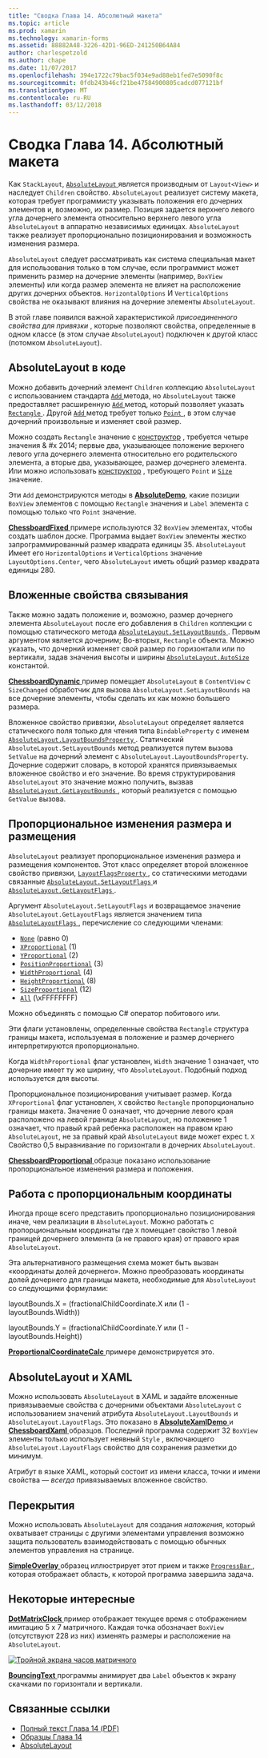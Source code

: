 ```yaml
---
title: "Сводка Глава 14. Абсолютный макета"
ms.topic: article
ms.prod: xamarin
ms.technology: xamarin-forms
ms.assetid: 88882A48-3226-42D1-96ED-241250B64A84
author: charlespetzold
ms.author: chape
ms.date: 11/07/2017
ms.openlocfilehash: 394e1722c79bac5f034e9ad88eb1fed7e5090f8c
ms.sourcegitcommit: 0fdb243b46cf21be47584900805cadcd077121bf
ms.translationtype: MT
ms.contentlocale: ru-RU
ms.lasthandoff: 03/12/2018
---
```

# <a name="summary-of-chapter-14-absolute-layout"></a>Сводка Глава 14. Абсолютный макета

Как `StackLayout`, [ `AbsoluteLayout` ](https://developer.xamarin.com/api/type/Xamarin.Forms.AbsoluteLayout/) является производным от `Layout<View>` и наследует `Children` свойство. `AbsoluteLayout` реализует систему макета, которая требует программисту указывать положения его дочерних элементов и, возможно, их размер. Позиция задается верхнего левого угла дочернего элемента относительно верхнего левого угла `AbsoluteLayout` в аппаратно независимых единицах. `AbsoluteLayout` также реализует пропорционально позиционирования и возможность изменения размера.

`AbsoluteLayout` следует рассматривать как система специальная макет для использования только в том случае, если программист может применить размер на дочерние элементы (например, `BoxView` элементы) или когда размер элемента не влияет на расположение других дочерних объектов. `HorizontalOptions` И `VerticalOptions` свойства не оказывают влияния на дочерние элементы `AbsoluteLayout`.

В этой главе появился важной характеристикой *присоединенного свойства для привязки* , которые позволяют свойства, определенные в одном классе (в этом случае `AbsoluteLayout`) подключен к другой класс (потомком `AbsoluteLayout`).

## <a name="absolutelayout-in-code"></a>AbsoluteLayout в коде

Можно добавить дочерний элемент `Children` коллекцию `AbsoluteLayout` с использованием стандарта [ `Add` ](https://developer.xamarin.com/api/member/System.Collections.Generic.ICollection%3CT%3E.Add/p/T/) метода, но `AbsoluteLayout` также предоставляет расширенную [ `Add` ](https://developer.xamarin.com/api/member/Xamarin.Forms.AbsoluteLayout+IAbsoluteList%3CT%3E.Add/p/Xamarin.Forms.View/Xamarin.Forms.Rectangle/Xamarin.Forms.AbsoluteLayoutFlags/) метод, который позволяет указать [ `Rectangle` ](https://developer.xamarin.com/api/type/Xamarin.Forms.Rectangle/). Другой [ `Add` ](https://developer.xamarin.com/api/member/Xamarin.Forms.AbsoluteLayout+IAbsoluteList%3CT%3E.Add/p/Xamarin.Forms.View/Xamarin.Forms.Point/) метод требует только [ `Point` ](https://developer.xamarin.com/api/type/Xamarin.Forms.Point/), в этом случае дочерний произвольные и изменяет свой размер.

Можно создать `Rectangle` значение с [конструктор](https://developer.xamarin.com/api/constructor/Xamarin.Forms.Rectangle.Rectangle/p/System.Double/System.Double/System.Double/System.Double/) , требуется четыре значения & #x 2014; первые два, указывающее положение верхнего левого угла дочернего элемента относительно его родительского элемента, а вторые два, указывающее, размер дочернего элемента. Или можно использовать [конструктор](https://developer.xamarin.com/api/constructor/Xamarin.Forms.Rectangle.Rectangle/p/Xamarin.Forms.Point/Xamarin.Forms.Size/) , требующего `Point` и [ `Size` ](https://developer.xamarin.com/api/type/Xamarin.Forms.Size/) значение.

Эти `Add` демонстрируются методы в [ **AbsoluteDemo**](https://github.com/xamarin/xamarin-forms-book-samples/tree/master/Chapter14/AbsoluteDemo), какие позиции `BoxView` элементов с помощью `Rectangle` значения и `Label` элемента с помощью только что `Point` значение.

[ **ChessboardFixed** ](https://github.com/xamarin/xamarin-forms-book-samples/tree/master/Chapter14/ChessboardFixed) примере используются 32 `BoxView` элементах, чтобы создать шаблон доске. Программа выдает `BoxView` элементы жестко запрограммированный размер квадрата единицы 35. `AbsoluteLayout` Имеет его `HorizontalOptions` и `VerticalOptions` значение `LayoutOptions.Center`, чего `AbsoluteLayout` иметь общий размер квадрата единицы 280.

## <a name="attached-bindable-properties"></a>Вложенные свойства связывания

Также можно задать положение и, возможно, размер дочернего элемента `AbsoluteLayout` после его добавления в `Children` коллекции с помощью статического метода [ `AbsoluteLayout.SetLayoutBounds` ](https://developer.xamarin.com/api/member/Xamarin.Forms.AbsoluteLayout.SetLayoutBounds/p/Xamarin.Forms.BindableObject/Xamarin.Forms.Rectangle/). Первым аргументом является дочерним; Во-вторых, `Rectangle` объекта. Можно указать, что дочерний изменяет свой размер по горизонтали или по вертикали, задав значения высоты и ширины [ `AbsoluteLayout.AutoSize` ](https://developer.xamarin.com/api/property/Xamarin.Forms.AbsoluteLayout.AutoSize/) константой.

[ **ChessboardDynamic** ](https://github.com/xamarin/xamarin-forms-book-samples/tree/master/Chapter14/ChessboardDynamic) пример помещает `AbsoluteLayout` в `ContentView` с `SizeChanged` обработчик для вызова `AbsoluteLayout.SetLayoutBounds` на все дочерние элементы, чтобы сделать их как можно большего размера.  

Вложенное свойство привязки, `AbsoluteLayout` определяет является статического поля только для чтения типа `BindableProperty` с именем [ `AbsoluteLayout.LayoutBoundsProperty` ](https://developer.xamarin.com/api/field/Xamarin.Forms.AbsoluteLayout.LayoutBoundsProperty/). Статический `AbsoluteLayout.SetLayoutBounds` метод реализуется путем вызова `SetValue` на дочерний элемент с `AbsoluteLayout.LayoutBoundsProperty`. Дочерние содержит словарь, в которой хранятся привязываемых вложенное свойство и его значение. Во время структурирования `AbsoluteLayout` это значение можно получить, вызвав [ `AbsoluteLayout.GetLayoutBounds` ](https://developer.xamarin.com/api/member/Xamarin.Forms.AbsoluteLayout.GetLayoutBounds/p/Xamarin.Forms.BindableObject/), который реализуется с помощью `GetValue` вызова.

## <a name="proportional-sizing-and-positioning"></a>Пропорциональное изменения размера и размещения

`AbsoluteLayout` реализует пропорциональное изменения размера и размещения компонентов. Этот класс определяет второй вложенное свойство привязки, [ `LayoutFlagsProperty` ](https://developer.xamarin.com/api/field/Xamarin.Forms.AbsoluteLayout.LayoutFlagsProperty/), со статическими методами связанные [ `AbsoluteLayout.SetLayoutFlags` ](https://developer.xamarin.com/api/member/Xamarin.Forms.AbsoluteLayout.SetLayoutFlags/p/Xamarin.Forms.BindableObject/Xamarin.Forms.AbsoluteLayoutFlags/) и [ `AbsoluteLayout.GetLayoutFlags` ](https://developer.xamarin.com/api/member/Xamarin.Forms.AbsoluteLayout.GetLayoutFlags/p/Xamarin.Forms.BindableObject/).

Аргумент `AbsoluteLayout.SetLayoutFlags` и возвращаемое значение `AbsoluteLayout.GetLayoutFlags` является значением типа [ `AbsoluteLayoutFlags` ](https://developer.xamarin.com/api/type/Xamarin.Forms.AbsoluteLayoutFlags/), перечисление со следующими членами:

- [`None`](https://developer.xamarin.com/api/field/Xamarin.Forms.AbsoluteLayoutFlags.None/) (равно 0)
- [`XProportional`](https://developer.xamarin.com/api/field/Xamarin.Forms.AbsoluteLayoutFlags.XProportional/) (1)
- [`YProportional`](https://developer.xamarin.com/api/field/Xamarin.Forms.AbsoluteLayoutFlags.YProportional/) (2)
- [`PositionProportional`](https://developer.xamarin.com/api/field/Xamarin.Forms.AbsoluteLayoutFlags.PositionProportional/) (3)
- [`WidthProportional`](https://developer.xamarin.com/api/field/Xamarin.Forms.AbsoluteLayoutFlags.WidthProportional/) (4)
- [`HeightProportional`](https://developer.xamarin.com/api/field/Xamarin.Forms.AbsoluteLayoutFlags.HeightProportional/) (8)
- [`SizeProportional`](https://developer.xamarin.com/api/field/Xamarin.Forms.AbsoluteLayoutFlags.SizeProportional/) (12)
- [`All`](https://developer.xamarin.com/api/field/Xamarin.Forms.AbsoluteLayoutFlags.All/) (\xFFFFFFFF)

Можно объединять с помощью C# оператор побитового или.

Эти флаги установлены, определенные свойства `Rectangle` структура границы макета, используемая в положение и размер дочернего интерпретируются пропорционально.

Когда `WidthProportional` флаг установлен, `Width` значение 1 означает, что дочерние имеет ту же ширину, что `AbsoluteLayout`. Подобный подход используется для высоты.

Пропорциональное позиционирования учитывает размер. Когда `XProportional` флаг установлен, `X` свойство `Rectangle` пропорционально границы макета. Значение 0 означает, что дочерние левого края расположено на левой границе `AbsoluteLayout`, но положение 1 означает, что правый край ребенка расположен на правом краю `AbsoluteLayout`, не за правый край `AbsoluteLayout` виде может expec t. `X` Свойство 0,5 выравнивание по горизонтали в дочерних `AbsoluteLayout`.

[ **ChessboardProportional** ](https://github.com/xamarin/xamarin-forms-book-samples/tree/master/Chapter14/ChessboardProportional) образце показано использование пропорциональное изменения размера и положения.

## <a name="working-with-proportional-coordinates"></a>Работа с пропорциональным координаты

Иногда проще всего представить пропорционально позиционирования иначе, чем реализации в `AbsoluteLayout`. Можно работать с пропорциональным координаты где `X` помещает свойство 1 левой границей дочернего элемента (а не правого края) от правого края `AbsoluteLayout`.

Эта альтернативного размещения схема может быть вызван «координаты долей дочернего». Можно преобразовать координаты долей дочернего для границы макета, необходимые для `AbsoluteLayout` со следующими формулами:

layoutBounds.X = (fractionalChildCoordinate.X или (1 - layoutBounds.Width))

layoutBounds.Y = (fractionalChildCoordinate.Y или (1 - layoutBounds.Height))

[ **ProportionalCoordinateCalc** ](https://github.com/xamarin/xamarin-forms-book-samples/tree/master/Chapter14/PropCoordCalc) примере демонстрируется это.

## <a name="absolutelayout-and-xaml"></a>AbsoluteLayout и XAML

Можно использовать `AbsoluteLayout` в XAML и задайте вложенные привязываемые свойства с дочерними объектами `AbsoluteLayout` с использованием значений атрибута `AbsoluteLayout.LayoutBounds` и `AbsoluteLayout.LayoutFlags`. Это показано в [ **AbsoluteXamlDemo** ](https://github.com/xamarin/xamarin-forms-book-samples/tree/master/Chapter14/AbsoluteXamlDemo) и [ **ChessboardXaml** ](https://github.com/xamarin/xamarin-forms-book-samples/tree/master/Chapter14/ChessboardXaml) образцов. Последний программа содержит 32 `BoxView` элементы только использует неявный `Style` , включающего `AbsoluteLayout.LayoutFlags` свойство для сохранения разметки до минимум.

Атрибут в языке XAML, который состоит из имени класса, точки и имени свойства — *всегда* привязываемых вложенное свойство.

## <a name="overlays"></a>Перекрытия

Можно использовать `AbsoluteLayout` для создания *наложения*, который охватывает страницы с другими элементами управления возможно защита пользователь взаимодействовать с помощью обычных элементов управления на странице. 

[ **SimpleOverlay** ](https://github.com/xamarin/xamarin-forms-book-samples/tree/master/Chapter14/SimpleOverlay) образец иллюстрирует этот прием и также [ `ProgressBar` ](https://developer.xamarin.com/api/type/Xamarin.Forms.ProgressBar/), которая отображает область, к которой программа завершила задача.

## <a name="some-fun"></a>Некоторые интересные

[ **DotMatrixClock** ](https://github.com/xamarin/xamarin-forms-book-samples/tree/master/Chapter14/DotMatrixClock) пример отображает текущее время с отображением имитацию 5 x 7 матричного. Каждая точка обозначает `BoxView` (отсутствуют 228 из них) изменять размеры и расположение на `AbsoluteLayout`.

[![Тройной экрана часов матричного](images/ch14fg08-small.png "часов матричного")](images/ch14fg08-large.png#lightbox "матричного часов")

[ **BouncingText** ](https://github.com/xamarin/xamarin-forms-book-samples/tree/master/Chapter14/BouncingText) программы анимирует два `Label` объектов к экрану скачками по горизонтали и вертикали.



## <a name="related-links"></a>Связанные ссылки

- [Полный текст Глава 14 (PDF)](https://download.xamarin.com/developer/xamarin-forms-book/XamarinFormsBook-Ch14-Apr2016.pdf)
- [Образцы Глава 14](https://github.com/xamarin/xamarin-forms-book-samples/tree/master/Chapter14)
- [AbsoluteLayout](~/xamarin-forms/user-interface/layouts/absolute-layout.md)
